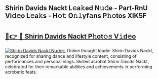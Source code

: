 ## Shirin Davids Nackt L𝚎a𝚔ed N𝚞𝚍e - Part-RnU Vi𝚍𝚎o L𝚎a𝚔s - H𝚘𝚝 O𝚗𝚕yf𝚊ns P𝚑𝚘tos XlK5F

# <h2><a href="http://kf9ssn.oniu.top/?m=Shirin+Davids+Nackt">🔗👉 🔴 Shirin Davids Nackt P𝚑ot𝚘𝚜 V𝚒d𝚎o</a></h2>

[![Shirin Davids Nackt Nu𝚍e𝚜](https://i.imgur.com/0qMVB7G.gif)](http://kf9ssn.oniu.top/?m=Shirin+Davids+Nackt)
Online thought leader Shirin Davids Nackt, recognized for sharing dance and lifestyle content, consisting of performances and personal vlogs. Skilled acrobat Shirin Davids Nackt, celebrated for their remarkable abilities and achievements in performing acrobatic feats.  

